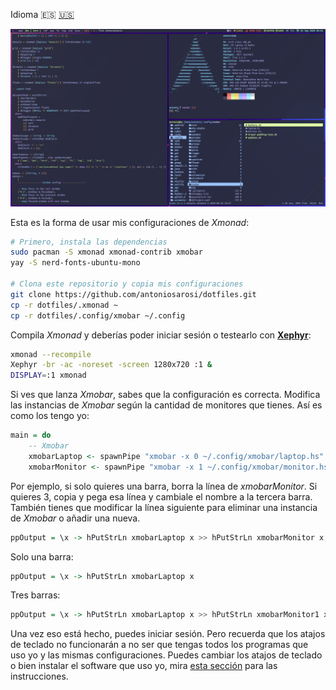 Idioma
🇪🇸
[🇺🇸](https://github.com/antoniosarosi/dotfiles/tree/master/.xmonad)

![Xmonad](../.screenshots/xmonad.png)


Esta es la forma de usar mis configuraciones de *Xmonad*:

```bash
# Primero, instala las dependencias
sudo pacman -S xmonad xmonad-contrib xmobar
yay -S nerd-fonts-ubuntu-mono

# Clona este repositorio y copia mis configuraciones
git clone https://github.com/antoniosarosi/dotfiles.git
cp -r dotfiles/.xmonad ~
cp -r dotfiles/.config/xmobar ~/.config
```

Compila *Xmonad* y deberías poder iniciar sesión o testearlo con
**[Xephyr](https://wiki.archlinux.org/index.php/Xephyr)**:

```bash
xmonad --recompile
Xephyr -br -ac -noreset -screen 1280x720 :1 &
DISPLAY=:1 xmonad
```

Si ves que lanza *Xmobar*, sabes que la configuración es correcta. Modifica
las instancias de *Xmobar* según la cantidad de monitores que tienes. Así es
como los tengo yo:

```haskell
main = do
    -- Xmobar
    xmobarLaptop <- spawnPipe "xmobar -x 0 ~/.config/xmobar/laptop.hs"
    xmobarMonitor <- spawnPipe "xmobar -x 1 ~/.config/xmobar/monitor.hs"
```

Por ejemplo, si solo quieres una barra, borra la línea de *xmobarMonitor*. Si
quieres 3, copia y pega esa línea y cambiale el nombre a la tercera barra.
También tienes que modificar la línea siguiente para eliminar una instancia de
*Xmobar* o añadir una nueva.

```haskell
ppOutput = \x -> hPutStrLn xmobarLaptop x >> hPutStrLn xmobarMonitor x,
```

Solo una barra:

```haskell
ppOutput = \x -> hPutStrLn xmobarLaptop x
```

Tres barras:

```haskell
ppOutput = \x -> hPutStrLn xmobarLaptop x >> hPutStrLn xmobarMonitor1 x >> hPutStrLn xmobarMonitor2 x,
```

Una vez eso está hecho, puedes iniciar sesión. Pero recuerda que los atajos de
teclado no funcionarán a no ser que tengas todos los programas que uso yo y las
mismas configuraciones. Puedes cambiar los atajos de teclado o bien instalar el
software que uso yo, mira
[esta sección](https://github.com/antoniosarosi/dotfiles#keybindings)
para las instrucciones.
